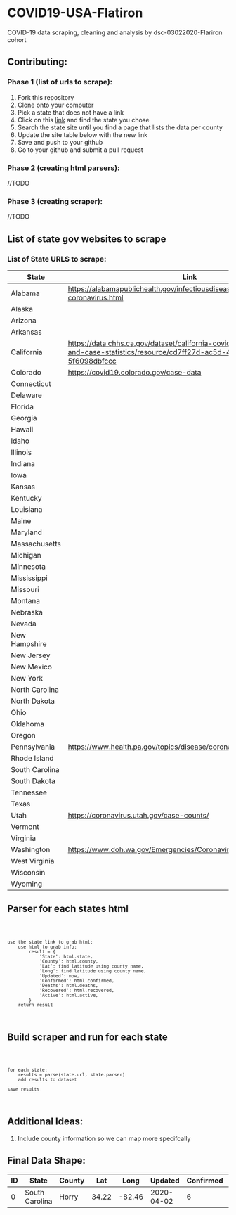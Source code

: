# COVID19-USA-Flatiron

COVID-19 data scraping, cleaning and analysis by dsc-03022020-Flariron cohort
## Contributing:
### Phase 1 (list of urls to scrape):
1. Fork this repository
2. Clone onto your computer
3. Pick a state that does not have a link
4. Click on this [link](https://www.cdc.gov/coronavirus/2019-ncov/cases-updates/cases-in-us.html) and find the state you chose
5. Search the state site until you find a page that lists the data per county
6. Update the site table below with the new link
7. Save and push to your github
8. Go to your github and submit a pull request

### Phase 2 (creating html parsers):
//TODO

### Phase 3 (creating scraper):
//TODO

## List of state gov websites to scrape
### List of State URLS to scrape:

| State             | Link                  |
|-------------------|-----------------------|
|Alabama | https://alabamapublichealth.gov/infectiousdiseases/2019-coronavirus.html |
|Alaska |
|Arizona|
|Arkansas|
|California| https://data.chhs.ca.gov/dataset/california-covid-19-hospital-data-and-case-statistics/resource/cd7ff27d-ac5d-419d-b850-5f6098dbfccc |
|Colorado| https://covid19.colorado.gov/case-data |
|Connecticut|
|Delaware|
|Florida|
|Georgia|
|Hawaii|
|Idaho|
|Illinois|
|Indiana|
|Iowa|
|Kansas|
|Kentucky|
|Louisiana|
|Maine|
|Maryland|
|Massachusetts|
|Michigan|
|Minnesota|
|Mississippi|
|Missouri|
|Montana|
|Nebraska|
|Nevada|
|New Hampshire|
|New Jersey|
|New Mexico|
|New York|
|North Carolina|
|North Dakota|
|Ohio|
|Oklahoma|
|Oregon|
|Pennsylvania| https://www.health.pa.gov/topics/disease/coronavirus/Pages/Cases.aspx |
|Rhode Island|
|South Carolina|
|South Dakota|
|Tennessee|
|Texas|
|Utah| https://coronavirus.utah.gov/case-counts/ |
|Vermont|
|Virginia|
|Washington| https://www.doh.wa.gov/Emergencies/Coronavirus |
|West Virginia|
|Wisconsin|
|Wyoming|


## Parser for each states html
<code>

    use the state link to grab html:
        use html to grab info:
            result = {
                'State': html.state,
                'County': html.county,
                'Lat': find latitude using county name,
                'Long': find latitude using county name,
                'Updated': now,
                'Confirmed': html.confirmed,
                'Deaths': html.deaths,
                'Recovered': html.recovered,
                'Active': html.active,
            }
        return result
    
</code> 

## Build scraper and run for each state
<code>

    for each state:
        results = parse(state.url, state.parser)
        add results to dataset
    
    save results
    
</code>

## Additional Ideas:
1. Include county information so we can map more specifcally

## Final Data Shape:
| ID|     State      | County  |  Lat  |  Long  | Updated  | Confirmed | Deaths | Recovered | Active |
|---|----------------|---------|-------|--------| ---------| ----------|--------|-----------|--------|
|  0| South Carolina | Horry   | 34.22 | -82.46	|2020-04-02| 6         | 0      | 0         | 0      |
